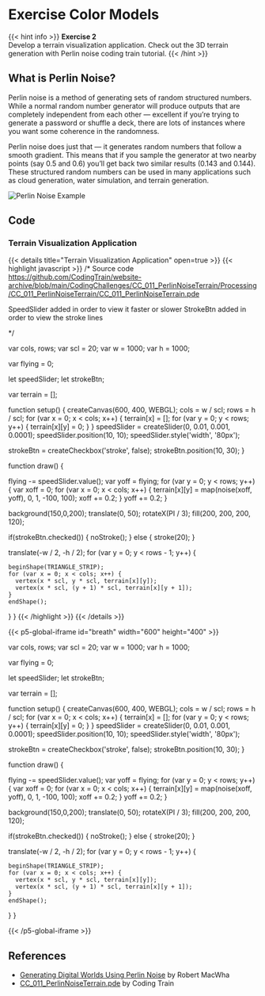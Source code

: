 # Exercise Color Models 

{{< hint info >}}
**Exercise 2**  
Develop a terrain visualization application. Check out the 3D terrain generation with Perlin noise coding train tutorial.
{{< /hint >}}

## What is Perlin Noise?

Perlin noise is a method of generating sets of random structured numbers. While a normal random number generator will produce outputs that are completely independent from each other — excellent if you’re trying to generate a password or shuffle a deck, there are lots of instances where you want some coherence in the randomness.

Perlin noise does just that — it generates random numbers that follow a smooth gradient. This means that if you sample the generator at two nearby points (say 0.5 and 0.6) you’ll get back two similar results (0.143 and 0.144). These structured random numbers can be used in many applications such as cloud generation, water simulation, and terrain generation.

<img src="https://miro.medium.com/v2/resize:fit:720/format:webp/1*rAR1PA31CXl60YkRzg8HxA.jpeg" alt="Perlin Noise Example">

## Code

### Terrain Visualization Application
{{< details title="Terrain Visualization Application" open=true >}}
{{< highlight javascript >}}
/* Source code https://github.com/CodingTrain/website-archive/blob/main/CodingChallenges/CC_011_PerlinNoiseTerrain/Processing/CC_011_PerlinNoiseTerrain/CC_011_PerlinNoiseTerrain.pde 

SpeedSlider added in order to view it faster or slower
StrokeBtn added in order to view the stroke lines

*/

var cols, rows;
var scl = 20;
var w = 1000;
var h = 1000;

var flying = 0;

let speedSlider;
let strokeBtn;

var terrain = [];

function setup() {
  createCanvas(600, 400, WEBGL);
  cols = w / scl;
  rows = h / scl;
  for (var x = 0; x < cols; x++) {
    terrain[x] = [];
    for (var y = 0; y < rows; y++) {
      terrain[x][y] = 0;
    }
  }
  speedSlider = createSlider(0, 0.01, 0.001, 0.0001);
  speedSlider.position(10, 10);
  speedSlider.style('width', '80px');
  
  strokeBtn = createCheckbox('stroke', false);
  strokeBtn.position(10, 30);
}

function draw() {

  flying -= speedSlider.value();
  var yoff = flying;
  for (var y = 0; y < rows; y++) {
    var xoff = 0;
    for (var x = 0; x < cols; x++) {
      terrain[x][y] = map(noise(xoff, yoff), 0, 1, -100, 100);
      xoff += 0.2;
    }
    yoff += 0.2;
  }
  
  background(150,0,200);
  translate(0, 50);
  rotateX(PI / 3);
  fill(200, 200, 200, 120);

  if(strokeBtn.checked()) {
    noStroke();
  } else {
    stroke(20);
  }
  
  translate(-w / 2, -h / 2);
  for (var y = 0; y < rows - 1; y++) {
    
    beginShape(TRIANGLE_STRIP);
    for (var x = 0; x < cols; x++) {
      vertex(x * scl, y * scl, terrain[x][y]);
      vertex(x * scl, (y + 1) * scl, terrain[x][y + 1]);
    }
    endShape();
  }
}
{{< /highlight >}}
{{< /details >}}

{{< p5-global-iframe id="breath" width="600" height="400" >}}

var cols, rows;
var scl = 20;
var w = 1000;
var h = 1000;

var flying = 0;

let speedSlider;
let strokeBtn;

var terrain = [];

function setup() {
  createCanvas(600, 400, WEBGL);
  cols = w / scl;
  rows = h / scl;
  for (var x = 0; x < cols; x++) {
    terrain[x] = [];
    for (var y = 0; y < rows; y++) {
      terrain[x][y] = 0;
    }
  }
  speedSlider = createSlider(0, 0.01, 0.001, 0.0001);
  speedSlider.position(10, 10);
  speedSlider.style('width', '80px');
  
  strokeBtn = createCheckbox('stroke', false);
  strokeBtn.position(10, 30);
}

function draw() {

  flying -= speedSlider.value();
  var yoff = flying;
  for (var y = 0; y < rows; y++) {
    var xoff = 0;
    for (var x = 0; x < cols; x++) {
      terrain[x][y] = map(noise(xoff, yoff), 0, 1, -100, 100);
      xoff += 0.2;
    }
    yoff += 0.2;
  }
  
  background(150,0,200);
  translate(0, 50);
  rotateX(PI / 3);
  fill(200, 200, 200, 120);

  if(strokeBtn.checked()) {
    noStroke();
  } else {
    stroke(20);
  }
  
  translate(-w / 2, -h / 2);
  for (var y = 0; y < rows - 1; y++) {
    
    beginShape(TRIANGLE_STRIP);
    for (var x = 0; x < cols; x++) {
      vertex(x * scl, y * scl, terrain[x][y]);
      vertex(x * scl, (y + 1) * scl, terrain[x][y + 1]);
    }
    endShape();
  }
}

{{< /p5-global-iframe >}}

## References
* [Generating Digital Worlds Using Perlin Noise](https://medium.com/nerd-for-tech/generating-digital-worlds-using-perlin-noise-5d11237c29e9) by Robert MacWha
* [CC_011_PerlinNoiseTerrain.pde](https://github.com/CodingTrain/website-archive/blob/main/CodingChallenges/CC_011_PerlinNoiseTerrain/Processing/CC_011_PerlinNoiseTerrain/CC_011_PerlinNoiseTerrain.pde ) by Coding Train